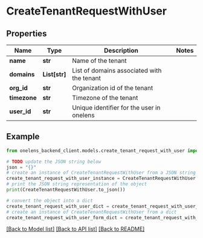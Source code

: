 # CreateTenantRequestWithUser


## Properties

Name | Type | Description | Notes
------------ | ------------- | ------------- | -------------
**name** | **str** | Name of the tenant | 
**domains** | **List[str]** | List of domains associated with the tenant | 
**org_id** | **str** | Organization id of the tenant | 
**timezone** | **str** | Timezone of the tenant | 
**user_id** | **str** | Unique identifier for the user in onelens | 

## Example

```python
from onelens_backend_client.models.create_tenant_request_with_user import CreateTenantRequestWithUser

# TODO update the JSON string below
json = "{}"
# create an instance of CreateTenantRequestWithUser from a JSON string
create_tenant_request_with_user_instance = CreateTenantRequestWithUser.from_json(json)
# print the JSON string representation of the object
print(CreateTenantRequestWithUser.to_json())

# convert the object into a dict
create_tenant_request_with_user_dict = create_tenant_request_with_user_instance.to_dict()
# create an instance of CreateTenantRequestWithUser from a dict
create_tenant_request_with_user_form_dict = create_tenant_request_with_user.from_dict(create_tenant_request_with_user_dict)
```
[[Back to Model list]](../README.md#documentation-for-models) [[Back to API list]](../README.md#documentation-for-api-endpoints) [[Back to README]](../README.md)


